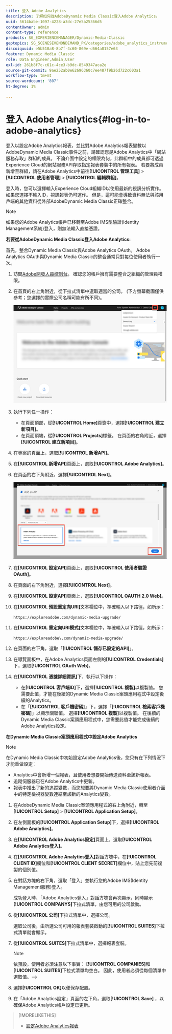 ```yaml
---
title: 登入 Adobe Analytics
description: 了解如何從AdobeDynamic Media Classic登入Adobe Analytics。
uuid: 5614babe-1097-4228-a3dc-27e5a25366d5
contentOwner: admin
content-type: reference
products: SG_EXPERIENCEMANAGER/Dynamic-Media-Classic
geptopics: SG_SCENESEVENONDEMAND_PK/categories/adobe_analytics_instrumentation_kit
discoiquuid: e5b510a8-8b7f-4c60-869e-d664a8157e63
feature: Dynamic Media Classic
role: Data Engineer,Admin,User
exl-id: 261b8f7c-c61c-4ce3-b9dc-8549347aca2e
source-git-commit: 9ae252ab0e62696360c7ee487f9b26d722c603a1
workflow-type: tm+mt
source-wordcount: '807'
ht-degree: 1%

---
```


# 登入 Adobe Analytics{#log-in-to-adobe-analytics}

登入以設定Adobe Analytics報表，並比對Adobe Analytics報表變數以AdobeDynamic Media Classic事件之前，請確認您是Adobe Analytics中「網站服務存取」群組的成員。 不論介面中設定的權限為何，此群組中的成員都可透過Experience Cloud的網站服務API存取指定報表套裝中的所有報表。 若要將成員新增至群組，請在Adobe Analytics中前往&#x200B;**[!UICONTROL 管理工具]** > **[!UICONTROL 使用者管理]** > **[!UICONTROL 編輯群組]**。

登入時，您可以選擇輸入Experience Cloud組織ID以使用最新的視訊分析實作。 如果您選擇不輸入ID，視訊報表仍可運作。 但是，這可能會導致資料無法與該用戶端的其他資料從外部AdobeDynamic Media Classic正確整合。

>[!NOTE]
>
>如果您的Adobe Analytics帳戶已移轉至Adobe IMS型驗證(Identity Management系統)登入，則無法輸入直接憑證。

**若要從AdobeDynamic Media Classic登入Adobe Analytics:**

首先，整合Dynamic Media Classic與Adobe Analytics OAuth。 Adobe Analytics OAuth與Dynamic Media Classic的整合通常只對每位使用者執行一次。

1. 訪問[Adobe開發人員控制台](https://developer.adobe.com/console)。 確認您的帳戶擁有需要整合之組織的管理員權限。
1. 在首頁的右上角附近，從下拉式清單中選取適當的公司。 (下方螢幕截圖僅供參考；您選擇的實際公司名稱可能有所不同)。

   ![建立新專案](assets/analytics-oauth1.png)

1. 執行下列任一操作：

   * 在頁面頂部，從&#x200B;**[!UICONTROL Home]**&#x200B;頁簽中，選擇&#x200B;**[!UICONTROL 建立新項目]**。
   * 在頁面頂端，從&#x200B;**[!UICONTROL Projects]**&#x200B;標籤。 在頁面的右角附近，選擇&#x200B;**[!UICONTROL 建立新項目]**。

1. 在專案的頁面上，選取&#x200B;**[!UICONTROL 新增API]**。
1. 在&#x200B;**[!UICONTROL 新增API]**&#x200B;頁面上，選取&#x200B;**[!UICONTROL Adobe Analytics]**。
1. 在頁面的右下角附近，選擇&#x200B;**[!UICONTROL Next]**。

   ![新增API](assets/analytics-oauth2.png)

1. 在&#x200B;**[!UICONTROL 設定API]**&#x200B;頁面上，選取&#x200B;**[!UICONTROL 使用者驗證OAuth]**。
1. 在頁面的右下角附近，選擇&#x200B;**[!UICONTROL Next]**。
1. 在&#x200B;**[!UICONTROL 設定API]**&#x200B;頁面上，選取&#x200B;**[!UICONTROL OAUTH 2.0 Web]**。
1. 在&#x200B;**[!UICONTROL 預設重定向URI]**&#x200B;文本欄位中，準確輸入以下路徑，如所示：

   `https://exploreadobe.com/dynamic-media-upgrade/`

1. 在&#x200B;**[!UICONTROL 重定向URI模式]**&#x200B;文本欄位中，準確輸入以下路徑，如所示：

   `https://exploreadobe\.com/dynamic-media-upgrade/`

1. 在頁面的右下角，選取「**[!UICONTROL 儲存已設定的API]**」。
1. 在導覽面板中，在Adobe Analytics頁面左側的&#x200B;**[!UICONTROL Credentials]**&#x200B;下，選取&#x200B;**[!UICONTROL OAuth Web]**。
1. 在&#x200B;**[!UICONTROL 憑據詳細資訊]**&#x200B;下，執行以下操作：
   * 在&#x200B;**[!UICONTROL 客戶端ID]**&#x200B;下，選擇&#x200B;**[!UICONTROL 複製]**&#x200B;以複製值。 您需要此值，才能在後續的Dynamic Media Classic案頭應用程式中設定後續的Analytics。
   * 在「**[!UICONTROL 客戶機密碼]**」下，選擇「**[!UICONTROL 檢索客戶機密碼]**」以顯示關聯值。 選擇&#x200B;**[!UICONTROL 複製]**&#x200B;以複製值。 在後續的Dynamic Media Classic案頭應用程式中，您需要此值才能完成後續的Adobe Analytics設定。

**在Dynamic Media Classic案頭應用程式中設定Adobe Analytics**

>[!NOTE]
>
>在Dynamic Media Classic中初始設定Adobe Analytics後，您只有在下列情況下才能重做設定：
>
>* Analytics中會新增一個報表，且使用者想要開始傳送資料至該新報表。
>* 追蹤伺服器已在Adobe Analytics中更新。
>* 報表中推出了新的追蹤變數，而您想要將Dynamic Media Classic使用者介面中的特定檢視器變數連結至該新的Analytics變數。

>


1. 在AdobeDynamic Media Classic案頭應用程式的右上角附近，轉至&#x200B;**[!UICONTROL Setup]** > **[!UICONTROL Application Setup]**。
1. 在左側面板的&#x200B;**[!UICONTROL Application Setup]**&#x200B;下，選擇&#x200B;**[!UICONTROL Adobe Analytics]**。
1. 在&#x200B;**[!UICONTROL Adobe Analytics設定]**&#x200B;頁面上，選取&#x200B;**[!UICONTROL Adobe Analytics登入]**。
1. 在&#x200B;**[!UICONTROL Adobe Analytics登入]**&#x200B;對話方塊中，在&#x200B;**[!UICONTROL CLIENT ID]**&#x200B;欄位和&#x200B;**[!UICONTROL CLIENT SECRET]**&#x200B;欄位中，貼上您先前複製的個別值。
1. 在對話方塊的右下角，選取「登入」並執行您的Adobe IMS(Identity Management服務)登入。

   成功登入時，「Adobe Analytics登入」對話方塊會再次顯示，同時顯示&#x200B;**[!UICONTROL COMPANYS]**&#x200B;下拉式清單，由您可用的公司啟動。

1. 從&#x200B;**[!UICONTROL 公司]**&#x200B;下拉式清單中，選擇公司。

   選取公司後，由所選公司可用的報表套裝啟動的&#x200B;**[!UICONTROL SUITES]**&#x200B;下拉式清單就會顯示。

1. 從&#x200B;**[!UICONTROL SUITES]**&#x200B;下拉式清單中，選擇報表套裝。

   >[!NOTE]
   >
   >依預設，使用者必須注意以下事實： **[!UICONTROL COMPANIES]**&#x200B;和&#x200B;**[!UICONTROL SUITES]**&#x200B;下拉式清單均空白。 因此，使用者必須從每個清單中選取值。—>

1. 選擇&#x200B;**[!UICONTROL OK]**&#x200B;以便保存配置。
1. 在「Adobe Analytics設定」頁面的左下角，選取&#x200B;**[!UICONTROL Save]** ，以確保Adobe Analytics帳戶設定已更新。

>[!MORELIKETHIS]
>
>* [設定Adobe Analytics報表](configuring-analytics-reports.md#configuring_adobe_analytics_reports)

